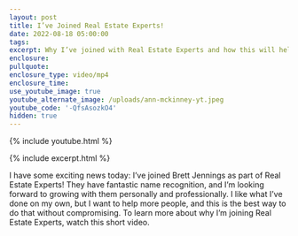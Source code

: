 ```yaml
---
layout: post
title: I’ve Joined Real Estate Experts!
date: 2022-08-18 05:00:00
tags:
excerpt: Why I’ve joined with Real Estate Experts and how this will help me grow.
enclosure:
pullquote:
enclosure_type: video/mp4
enclosure_time:
use_youtube_image: true
youtube_alternate_image: /uploads/ann-mckinney-yt.jpeg
youtube_code: '-QfsAsozkO4'
hidden: true
---
```

{% include youtube.html %}

{% include excerpt.html %}

I have some exciting news today: I’ve joined Brett Jennings as part of Real Estate Experts\! They have fantastic name recognition, and I’m looking forward to growing with them personally and professionally. I like what I’ve done on my own, but I want to help more people, and this is the best way to do that without compromising. To learn more about why I’m joining Real Estate Experts, watch this short video.